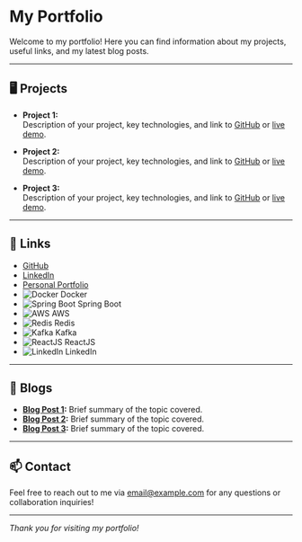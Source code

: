 # My Portfolio

Welcome to my portfolio! Here you can find information about my projects, useful links, and my latest blog posts.

---

## 🖥️ Projects

- **Project 1:**  
  Description of your project, key technologies, and link to [GitHub](https://github.com) or [live demo](https://example.com).

- **Project 2:**  
  Description of your project, key technologies, and link to [GitHub](https://github.com) or [live demo](https://example.com).

- **Project 3:**  
  Description of your project, key technologies, and link to [GitHub](https://github.com) or [live demo](https://example.com).

---

## 🔗 Links

- [GitHub](https://github.com/yourusername)
- [LinkedIn](https://linkedin.com/in/yourusername)
- [Personal Portfolio](https://yourportfolio.com)
- ![Docker](https://img.icons8.com/color/48/000000/docker.png) Docker
- ![Spring Boot](https://img.icons8.com/color/48/000000/spring-logo.png) Spring Boot
- ![AWS](https://img.icons8.com/color/48/000000/amazon-web-services.png) AWS
- ![Redis](https://img.icons8.com/color/48/000000/redis.png) Redis
- ![Kafka](https://img.icons8.com/color/48/000000/kafka.png) Kafka
- ![ReactJS](https://img.icons8.com/color/48/000000/react-native.png) ReactJS
- ![LinkedIn](https://img.icons8.com/color/48/000000/linkedin.png) LinkedIn


---

## 📝 Blogs

- **[Blog Post 1](https://yourblog1.com):** Brief summary of the topic covered.  
- **[Blog Post 2](https://yourblog2.com):** Brief summary of the topic covered.  
- **[Blog Post 3](https://yourblog3.com):** Brief summary of the topic covered.

---

## 📫 Contact

Feel free to reach out to me via [email@example.com](mailto:email@example.com) for any questions or collaboration inquiries!

---

*Thank you for visiting my portfolio!*
